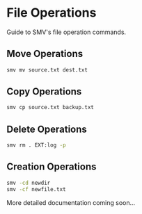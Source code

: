 # File Operations

Guide to SMV's file operation commands.

## Move Operations
```bash
smv mv source.txt dest.txt
```

## Copy Operations  
```bash
smv cp source.txt backup.txt
```

## Delete Operations
```bash
smv rm . EXT:log -p
```

## Creation Operations
```bash
smv -cd newdir
smv -cf newfile.txt
```

More detailed documentation coming soon...